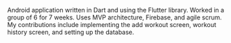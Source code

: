 Android application written in Dart and using the Flutter library. Worked in a group of 6 for 7 weeks. Uses MVP architecture, Firebase, and agile scrum. My contributions include implementing the add workout screen, workout history screen, and setting up the database.

